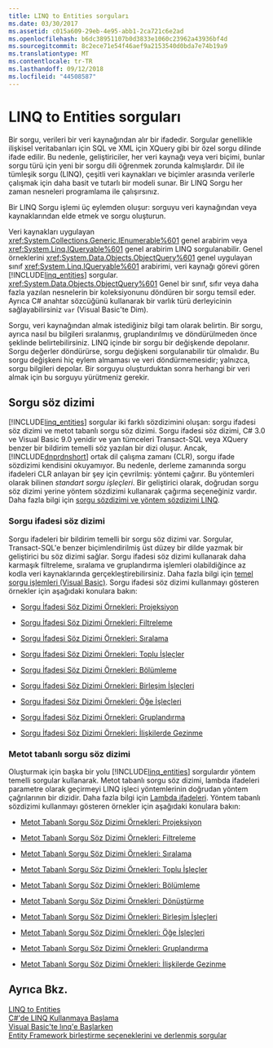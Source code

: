 ```yaml
---
title: LINQ to Entities sorguları
ms.date: 03/30/2017
ms.assetid: c015a609-29eb-4e95-abb1-2ca721c6e2ad
ms.openlocfilehash: b6dc38951107b0d3833e1060c23962a43936bf4d
ms.sourcegitcommit: 8c2ece71e54f46aef9a2153540d0bda7e74b19a9
ms.translationtype: MT
ms.contentlocale: tr-TR
ms.lasthandoff: 09/12/2018
ms.locfileid: "44508587"
---
```

# <a name="queries-in-linq-to-entities"></a>LINQ to Entities sorguları
Bir sorgu, verileri bir veri kaynağından alır bir ifadedir. Sorgular genellikle ilişkisel veritabanları için SQL ve XML için XQuery gibi bir özel sorgu dilinde ifade edilir. Bu nedenle, geliştiriciler, her veri kaynağı veya veri biçimi, bunlar sorgu türü için yeni bir sorgu dili öğrenmek zorunda kalmışlardır. Dil ile tümleşik sorgu (LINQ), çeşitli veri kaynakları ve biçimler arasında verilerle çalışmak için daha basit ve tutarlı bir modeli sunar. Bir LINQ Sorgu her zaman nesneleri programlama ile çalışırsınız.  
  
 Bir LINQ Sorgu işlemi üç eylemden oluşur: sorguyu veri kaynağından veya kaynaklarından elde etmek ve sorgu oluşturun.  
  
 Veri kaynakları uygulayan <xref:System.Collections.Generic.IEnumerable%601> genel arabirim veya <xref:System.Linq.IQueryable%601> genel arabirim LINQ sorgulanabilir. Genel örneklerini <xref:System.Data.Objects.ObjectQuery%601> genel uygulayan sınıf <xref:System.Linq.IQueryable%601> arabirimi, veri kaynağı görevi gören [!INCLUDE[linq_entities](../../../../../../includes/linq-entities-md.md)] sorgular. <xref:System.Data.Objects.ObjectQuery%601> Genel bir sınıf, sıfır veya daha fazla yazılan nesnelerin bir koleksiyonunu döndüren bir sorgu temsil eder. Ayrıca C# anahtar sözcüğünü kullanarak bir varlık türü derleyicinin sağlayabilirsiniz `var` (Visual Basic'te Dim).  
  
 Sorgu, veri kaynağından almak istediğiniz bilgi tam olarak belirtin. Bir sorgu, ayrıca nasıl bu bilgileri sıralanmış, gruplandırılmış ve döndürülmeden önce şeklinde belirtebilirsiniz. LINQ içinde bir sorgu bir değişkende depolanır. Sorgu değerler döndürürse, sorgu değişkeni sorgulanabilir tür olmalıdır. Bu sorgu değişkeni hiç eylem almaması ve veri döndürmemesidir; yalnızca, sorgu bilgileri depolar. Bir sorguyu oluşturduktan sonra herhangi bir veri almak için bu sorguyu yürütmeniz gerekir.  
  
## <a name="query-syntax"></a>Sorgu söz dizimi  
 [!INCLUDE[linq_entities](../../../../../../includes/linq-entities-md.md)] sorgular iki farklı sözdizimini oluşan: sorgu ifadesi söz dizimi ve metot tabanlı sorgu söz dizimi. Sorgu ifadesi söz dizimi, C# 3.0 ve Visual Basic 9.0 yenidir ve yan tümceleri Transact-SQL veya XQuery benzer bir bildirim temelli söz yazılan bir dizi oluşur. Ancak, [!INCLUDE[dnprdnshort](../../../../../../includes/dnprdnshort-md.md)] ortak dil çalışma zamanı (CLR), sorgu ifade sözdizimi kendisini okuyamıyor. Bu nedenle, derleme zamanında sorgu ifadeleri CLR anlayan bir şey için çevrilmiş: yöntemi çağırır. Bu yöntemleri olarak bilinen *standart sorgu işleçleri*. Bir geliştirici olarak, doğrudan sorgu söz dizimi yerine yöntem sözdizimi kullanarak çağırma seçeneğiniz vardır. Daha fazla bilgi için [sorgu sözdizimi ve yöntem sözdizimi LINQ](~/docs/csharp/programming-guide/concepts/linq/query-syntax-and-method-syntax-in-linq.md).  
  
### <a name="query-expression-syntax"></a>Sorgu ifadesi söz dizimi  
 Sorgu ifadeleri bir bildirim temelli bir sorgu söz dizimi var. Sorgular, Transact-SQL'e benzer biçimlendirilmiş üst düzey bir dilde yazmak bir geliştirici bu söz dizimi sağlar. Sorgu ifadesi söz dizimi kullanarak daha karmaşık filtreleme, sıralama ve gruplandırma işlemleri olabildiğince az kodla veri kaynaklarında gerçekleştirebilirsiniz. Daha fazla bilgi için [temel sorgu işlemleri (Visual Basic)](~/docs/visual-basic/programming-guide/concepts/linq/basic-query-operations.md). Sorgu ifadesi söz dizimi kullanmayı gösteren örnekler için aşağıdaki konulara bakın:  
  
-   [Sorgu İfadesi Söz Dizimi Örnekleri: Projeksiyon](../../../../../../docs/framework/data/adonet/ef/language-reference/query-expression-syntax-examples-projection.md)  
  
-   [Sorgu İfadesi Söz Dizimi Örnekleri: Filtreleme](../../../../../../docs/framework/data/adonet/ef/language-reference/query-expression-syntax-examples-filtering.md)  
  
-   [Sorgu İfadesi Söz Dizimi Örnekleri: Sıralama](../../../../../../docs/framework/data/adonet/ef/language-reference/query-expression-syntax-examples-ordering.md)  
  
-   [Sorgu İfadesi Söz Dizimi Örnekleri: Toplu İşleçler](../../../../../../docs/framework/data/adonet/ef/language-reference/query-expression-syntax-examples-aggregate-operators.md)  
  
-   [Sorgu İfadesi Söz Dizimi Örnekleri: Bölümleme](../../../../../../docs/framework/data/adonet/ef/language-reference/query-expression-syntax-examples-partitioning.md)  
  
-   [Sorgu İfadesi Söz Dizimi Örnekleri: Birleşim İşleçleri](../../../../../../docs/framework/data/adonet/ef/language-reference/query-expression-syntax-examples-join-operators.md)  
  
-   [Sorgu İfadesi Söz Dizimi Örnekleri: Öğe İşleçleri](../../../../../../docs/framework/data/adonet/ef/language-reference/query-expression-syntax-examples-element-operators.md)  
  
-   [Sorgu İfadesi Söz Dizimi Örnekleri: Gruplandırma](../../../../../../docs/framework/data/adonet/ef/language-reference/query-expression-syntax-examples-grouping.md)  
  
-   [Sorgu İfadesi Söz Dizimi Örnekleri: İlişkilerde Gezinme](../../../../../../docs/framework/data/adonet/ef/language-reference/query-expression-syntax-examples-navigating-relationships.md)  
  
### <a name="method-based-query-syntax"></a>Metot tabanlı sorgu söz dizimi  
 Oluşturmak için başka bir yolu [!INCLUDE[linq_entities](../../../../../../includes/linq-entities-md.md)] sorgulardır yöntem temelli sorgular kullanarak. Metot tabanlı sorgu söz dizimi, lambda ifadeleri parametre olarak geçirmeyi LINQ işleci yöntemlerinin doğrudan yöntem çağrılarının bir dizidir. Daha fazla bilgi için [Lambda ifadeleri](~/docs/csharp/programming-guide/statements-expressions-operators/lambda-expressions.md). Yöntem tabanlı sözdizimi kullanmayı gösteren örnekler için aşağıdaki konulara bakın:  
  
-   [Metot Tabanlı Sorgu Söz Dizimi Örnekleri: Projeksiyon](../../../../../../docs/framework/data/adonet/ef/language-reference/method-based-query-syntax-examples-projection.md)  
  
-   [Metot Tabanlı Sorgu Söz Dizimi Örnekleri: Filtreleme](../../../../../../docs/framework/data/adonet/ef/language-reference/method-based-query-syntax-examples-filtering.md)  
  
-   [Metot Tabanlı Sorgu Söz Dizimi Örnekleri: Sıralama](../../../../../../docs/framework/data/adonet/ef/language-reference/method-based-query-syntax-examples-ordering.md)  
  
-   [Metot Tabanlı Sorgu Söz Dizimi Örnekleri: Toplu İşleçler](../../../../../../docs/framework/data/adonet/ef/language-reference/method-based-query-syntax-examples-aggregate-operators.md)  
  
-   [Metot Tabanlı Sorgu Söz Dizimi Örnekleri: Bölümleme](../../../../../../docs/framework/data/adonet/ef/language-reference/method-based-query-syntax-examples-partitioning.md)  
  
-   [Metot Tabanlı Sorgu Söz Dizimi Örnekleri: Dönüştürme](../../../../../../docs/framework/data/adonet/ef/language-reference/method-based-query-syntax-examples-conversion.md)  
  
-   [Metot Tabanlı Sorgu Söz Dizimi Örnekleri: Birleşim İşleçleri](../../../../../../docs/framework/data/adonet/ef/language-reference/method-based-query-syntax-examples-join-operators.md)  
  
-   [Metot Tabanlı Sorgu Söz Dizimi Örnekleri: Öğe İşleçleri](../../../../../../docs/framework/data/adonet/ef/language-reference/method-based-query-syntax-examples-element-operators.md)  
  
-   [Metot Tabanlı Sorgu Söz Dizimi Örnekleri: Gruplandırma](../../../../../../docs/framework/data/adonet/ef/language-reference/method-based-query-syntax-examples-grouping.md)  
  
-   [Metot Tabanlı Sorgu Söz Dizimi Örnekleri: İlişkilerde Gezinme](../../../../../../docs/framework/data/adonet/ef/language-reference/method-based-query-syntax-examples-navigating-relationships.md)  
  
## <a name="see-also"></a>Ayrıca Bkz.  
 [LINQ to Entities](../../../../../../docs/framework/data/adonet/ef/language-reference/linq-to-entities.md)  
 [C#'de LINQ Kullanmaya Başlama](~/docs/csharp/programming-guide/concepts/linq/getting-started-with-linq.md)  
 [Visual Basic'te lınq'e Başlarken](~/docs/visual-basic/programming-guide/concepts/linq/getting-started-with-linq.md)  
 [Entity Framework birleştirme seçeneklerini ve derlenmiş sorgular](https://go.microsoft.com/fwlink/?LinkId=199591)

